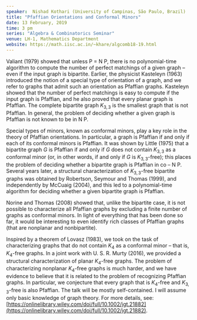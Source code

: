 ```yaml
---
speaker:  Nishad Kothari (University of Campinas, São Paulo, Brazil)
title: "Pfaffian Orientations and Conformal Minors"
date: 13 February, 2019
time: 3 pm
series: "Algebra & Combinatorics Seminar"
venue: LH-1, Mathematics Department
website: https://math.iisc.ac.in/~khare/algcomb18-19.html
---
```


Valiant (1979) showed that unless P = N P, there is no polynomial-time
algorithm to compute the number of perfect matchings of a given graph –
even if the input graph is bipartite. Earlier, the physicist Kasteleyn
(1963) introduced the notion of a special type of orientation of a graph,
and we refer to graphs that admit such an orientation as Pfaffian graphs.
Kasteleyn showed that the number of perfect matchings is easy to compute
if the input graph is Pfaffian, and he also proved that every planar
graph is Pfaffian. The complete bipartite graph $K_{3,3}$ is the smallest
graph that is not Pfaffian. In general, the problem of deciding whether
a given graph is Pfaffian is not known to be in N P.

Special types of minors, known as conformal minors, play a key role in
the theory of Pfaffian orientations. In particular, a graph is Pfaffian
if and only if each of its conformal minors is Pfaffian. It was shown by
Little (1975) that a bipartite graph $G$ is Pfaffian if and only if $G$
does not contain $K_{3,3}$ as a conformal minor (or, in other words, if
and only if $G$ is $K_{3,3}$-free); this places the problem of deciding
whether a bipartite graph is Pfaffian in co – N P. Several years
later, a structural characterization of $K_{3,3}$-free bipartite graphs
was obtained by Robertson, Seymour and Thomas (1999), and independently
by McCuaig (2004), and this led to a polynomial-time algorithm for
deciding whether a given bipartite graph is Pfaffian.

Norine and Thomas (2008) showed that, unlike the bipartite case, it is 
not possible to characterize all Pfaffian graphs by excluding a finite 
number of graphs as conformal minors. In light of everything that has 
been done so far, it would be interesting to even identify rich
classes of Pfaffian graphs (that are nonplanar and nonbipartite).

Inspired by a theorem of Lovasz (1983), we took on the task of
characterizing graphs that do not contain $K_4$ as a conformal minor –
that is, $K_4$-free graphs. In a joint work with U. S. R. Murty
(2016), we provided a structural characterization of planar $K_4$-free
graphs. The problem of characterizing nonplanar $K_4$-free graphs is much
harder, and we have evidence to believe that it is related to the problem
of recognizing Pfaffian graphs. In particular, we conjecture that every
graph that is $K_4$-free and $K_{3,3}$-free is also Pfaffian. The talk
will be mostly self-contained. I will assume only basic knowledge of
graph theory. For more details, see: 
[https://onlinelibrary.wiley.com/doi/full/10.1002/jgt.21882](https://onlinelibrary.wiley.com/doi/full/10.1002/jgt.21882).

